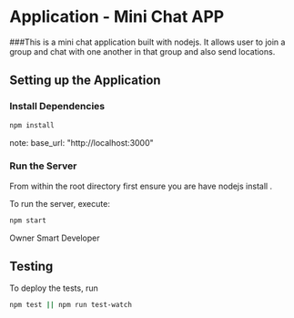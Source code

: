 # Application - Mini Chat APP
###This is a mini chat application built with nodejs. It allows user to join a group and chat with one another in that group and also send locations.


## Setting up the Application

### Install Dependencies


```bash
npm install
```

note: base_url: "http://localhost:3000"




### Run the Server

From within the root directory first ensure you are have nodejs install .

To run the server, execute:

```bash
npm start
```
Owner Smart Developer


## Testing


To deploy the tests, run

```bash
npm test || npm run test-watch
```